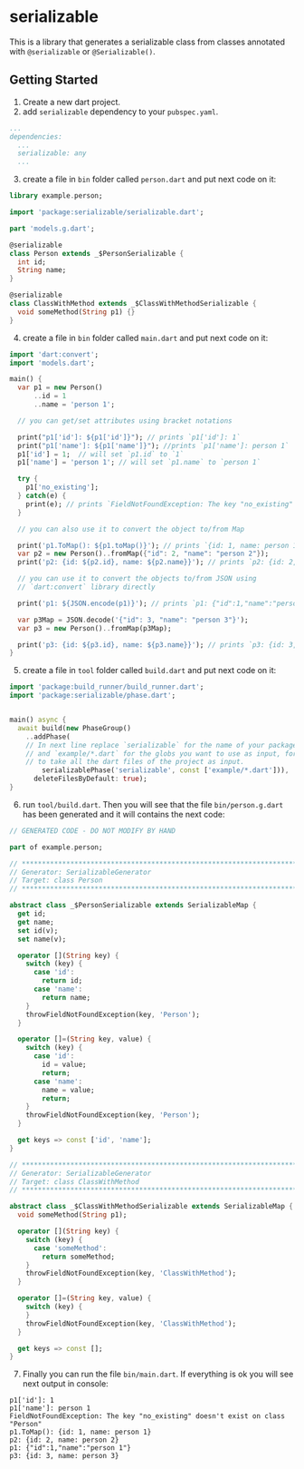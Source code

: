# serializable

This is a library that generates a serializable class from classes annotated with
`@serializable` or `@Serializable()`.

## Getting Started

1. Create a new dart project.
2. add `serializable` dependency to your `pubspec.yaml`.

```yaml
...
dependencies:
  ...
  serializable: any
  ...
```

3. create a file in `bin` folder called `person.dart` and put next code on it:

```dart
library example.person;

import 'package:serializable/serializable.dart';

part 'models.g.dart';

@serializable
class Person extends _$PersonSerializable {
  int id;
  String name;
}

@serializable
class ClassWithMethod extends _$ClassWithMethodSerializable {
  void someMethod(String p1) {}
}

```

4. create a file in `bin` folder called `main.dart` and put next code on it:

```dart
import 'dart:convert';
import 'models.dart';

main() {
  var p1 = new Person()
      ..id = 1
      ..name = 'person 1';

  // you can get/set attributes using bracket notations

  print("p1['id']: ${p1['id']}"); // prints `p1['id']: 1`
  print("p1['name']: ${p1['name']}"); //prints `p1['name']: person 1`
  p1['id'] = 1;  // will set `p1.id` to `1`
  p1['name'] = 'person 1'; // will set `p1.name` to `person 1`

  try {
    p1['no_existing'];
  } catch(e) {
    print(e); // prints `FieldNotFoundException: The key "no_existing" doesn't exist on class "Person"`
  }

  // you can also use it to convert the object to/from Map

  print('p1.ToMap(): ${p1.toMap()}'); // prints `{id: 1, name: person 1}`
  var p2 = new Person()..fromMap({"id": 2, "name": "person 2"});
  print('p2: {id: ${p2.id}, name: ${p2.name}}'); // prints `p2: {id: 2, name: person 2}`

  // you can use it to convert the objects to/from JSON using
  // `dart:convert` library directly

  print('p1: ${JSON.encode(p1)}'); // prints `p1: {"id":1,"name":"person 1"}`

  var p3Map = JSON.decode('{"id": 3, "name": "person 3"}');
  var p3 = new Person()..fromMap(p3Map);

  print('p3: {id: ${p3.id}, name: ${p3.name}}'); // prints `p3: {id: 3, name: person 3}`
}
```

5. create a file in `tool` folder called `build.dart` and put next code on it:

```dart
import 'package:build_runner/build_runner.dart';
import 'package:serializable/phase.dart';


main() async {
  await build(new PhaseGroup()
    ..addPhase(
    // In next line replace `serializable` for the name of your package
    // and `example/*.dart` for the globs you want to use as input, for example `**/*.dart`
    // to take all the dart files of the project as input.
        serializablePhase('serializable', const ['example/*.dart'])),
      deleteFilesByDefault: true);
}
```

6. run `tool/build.dart`. Then you will see that the file `bin/person.g.dart`
has been generated and it will contains the next code:

```dart
// GENERATED CODE - DO NOT MODIFY BY HAND

part of example.person;

// **************************************************************************
// Generator: SerializableGenerator
// Target: class Person
// **************************************************************************

abstract class _$PersonSerializable extends SerializableMap {
  get id;
  get name;
  set id(v);
  set name(v);

  operator [](String key) {
    switch (key) {
      case 'id':
        return id;
      case 'name':
        return name;
    }
    throwFieldNotFoundException(key, 'Person');
  }

  operator []=(String key, value) {
    switch (key) {
      case 'id':
        id = value;
        return;
      case 'name':
        name = value;
        return;
    }
    throwFieldNotFoundException(key, 'Person');
  }

  get keys => const ['id', 'name'];
}

// **************************************************************************
// Generator: SerializableGenerator
// Target: class ClassWithMethod
// **************************************************************************

abstract class _$ClassWithMethodSerializable extends SerializableMap {
  void someMethod(String p1);

  operator [](String key) {
    switch (key) {
      case 'someMethod':
        return someMethod;
    }
    throwFieldNotFoundException(key, 'ClassWithMethod');
  }

  operator []=(String key, value) {
    switch (key) {
    }
    throwFieldNotFoundException(key, 'ClassWithMethod');
  }

  get keys => const [];
}

```

7. Finally you can run the file `bin/main.dart`. If everything is ok you will see next
output in console:

```
p1['id']: 1
p1['name']: person 1
FieldNotFoundException: The key "no_existing" doesn't exist on class "Person"
p1.ToMap(): {id: 1, name: person 1}
p2: {id: 2, name: person 2}
p1: {"id":1,"name":"person 1"}
p3: {id: 3, name: person 3}
```